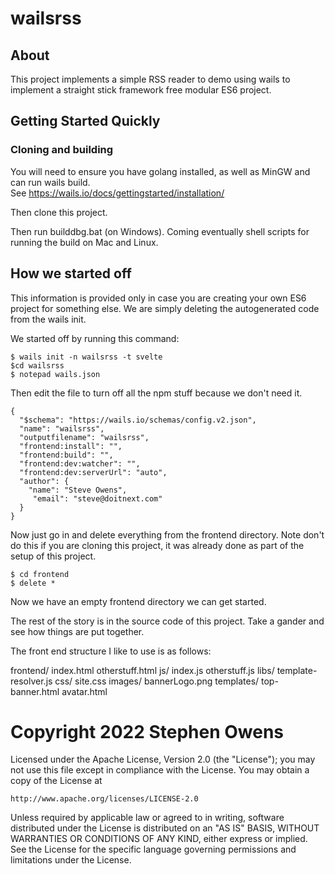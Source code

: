 # wailsrss

## About

This project implements a simple RSS reader to demo using wails to implement a 
straight stick framework free modular ES6 project.

## Getting Started Quickly

### Cloning and building
You will need to ensure you have golang installed, as well as MinGW and can run wails build.  
See https://wails.io/docs/gettingstarted/installation/

Then clone this project.

Then run builddbg.bat (on Windows).  Coming eventually shell scripts for running the build on Mac and Linux.

## How we started off
This information is provided only in case you are creating your own ES6 project for something else.
We are simply deleting the autogenerated code from the wails init.

We started off by running this command:

    $ wails init -n wailsrss -t svelte
    $cd wailsrss
    $ notepad wails.json

Then edit the file to turn off all the npm stuff because we don't need it.

    {
      "$schema": "https://wails.io/schemas/config.v2.json",
      "name": "wailsrss",
      "outputfilename": "wailsrss",
      "frontend:install": "",
      "frontend:build": "",
      "frontend:dev:watcher": "",
      "frontend:dev:serverUrl": "auto",
      "author": {
        "name": "Steve Owens",
         "email": "steve@doitnext.com"
      }
    }

Now just go in and delete everything from the frontend directory. Note don't do this if you are cloning this project, it was already done
as part of the setup of this project.  

    $ cd frontend
    $ delete *

Now we have an empty frontend directory we can get started.

The rest of the story is in the source code of this project.  Take a gander and see how 
things are put together.

The front end structure I like to use is as follows:

frontend/ 
    index.html
    otherstuff.html
    js/
       index.js
       otherstuff.js
       libs/
          template-resolver.js
    css/
       site.css
    images/
        bannerLogo.png
    templates/
        top-banner.html
        avatar.html



# Copyright 2022 Stephen Owens

Licensed under the Apache License, Version 2.0 (the "License");
you may not use this file except in compliance with the License.
You may obtain a copy of the License at

    http://www.apache.org/licenses/LICENSE-2.0

Unless required by applicable law or agreed to in writing, software
distributed under the License is distributed on an "AS IS" BASIS,
WITHOUT WARRANTIES OR CONDITIONS OF ANY KIND, either express or implied.
See the License for the specific language governing permissions and
limitations under the License.
